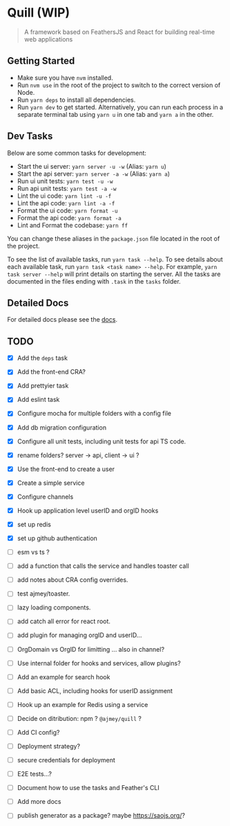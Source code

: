 # Quill (WIP)

> A framework based on FeathersJS and React for building real-time web applications

## Getting Started

- Make sure you have `nvm` installed.
- Run `nvm use` in the root of the project to switch to the correct version of Node.
- Run `yarn deps` to install all dependencies.
- Run `yarn dev` to get started. Alternatively, you can run each process in a separate terminal tab using `yarn u` in one tab and `yarn a` in the other.

## Dev Tasks

Below are some common tasks for development:

- Start the ui server: `yarn server -u -w` (Alias: `yarn u`)
- Start the api server: `yarn server -a -w` (Alias: `yarn a`)
- Run ui unit tests: `yarn test -u -w`
- Run api unit tests: `yarn test -a -w`
- Lint the ui code: `yarn lint -u -f`
- Lint the api code: `yarn lint -a -f`
- Format the ui code: `yarn format -u`
- Format the api code: `yarn format -a`
- Lint and Format the codebase: `yarn ff`

You can change these aliases in the `package.json` file located in the root of the project.

To see the list of available tasks, run `yarn task --help`. To see details about each available task, run `yarn task <task name> --help`. For example, `yarn task server --help` will print details on starting the server. All the tasks are documented in the files ending with `.task` in the `tasks` folder.

## Detailed Docs

For detailed docs please see the [docs](./docs/index.md).

## TODO

- [x] Add the `deps` task
- [x] Add the front-end CRA?
- [x] Add prettyier task
- [x] Add eslint task
- [x] Configure mocha for multiple folders with a config file
- [x] Add db migration configuration
- [x] Configure all unit tests, including unit tests for api TS code.
- [x] rename folders? server -> api, client -> ui ?
- [x] Use the front-end to create a user
- [x] Create a simple service
- [x] Configure channels
- [x] Hook up application level userID and orgID hooks
- [x] set up redis
- [x] set up github authentication
- [ ] esm vs ts ?
- [ ] add a function that calls the service and handles toaster call
- [ ] add notes about CRA config overrides.
- [ ] test ajmey/toaster.
- [ ] lazy loading components.
- [ ] add catch all error for react root.
- [ ] add plugin for managing orgID and userID...
- [ ] OrgDomain vs OrgID for limitting ... also in channel?
- [ ] Use internal folder for hooks and services, allow plugins?

- [ ] Add an example for search hook
- [ ] Add basic ACL, including hooks for userID assignment
- [ ] Hook up an example for Redis using a service

- [ ] Decide on ditribution: npm ? `@ajmey/quill` ?
- [ ] Add CI config?
- [ ] Deployment strategy?

- [ ] secure credentials for deployment
- [ ] E2E tests...?
- [ ] Document how to use the tasks and Feather's CLI
- [ ] Add more docs
- [ ] publish generator as a package? maybe https://saojs.org/?
